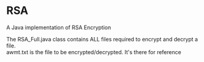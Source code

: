 # RSA
A Java implementation of RSA Encryption <br>

The RSA_Full.java class contains ALL files required to encrypt and decrypt a file. <br>
awmt.txt is the file to be encrypted/decrypted. It's there for reference
